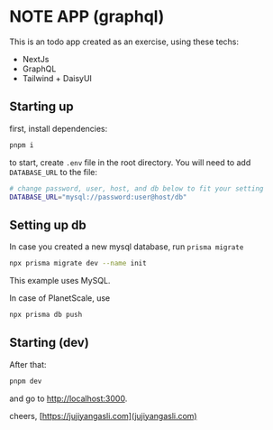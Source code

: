 # NOTE APP (graphql)

This is an todo app created as an exercise, using these techs:

- NextJs
- GraphQL
- Tailwind + DaisyUI

## Starting up
first, install dependencies:
```bash
pnpm i
```


to start, create `.env` file in the root directory.
You will need to add `DATABASE_URL` to the file:
```bash
# change password, user, host, and db below to fit your setting
DATABASE_URL="mysql://password:user@host/db"
```

## Setting up db
In case you created a new mysql database, run `prisma migrate`
```bash
npx prisma migrate dev --name init
```

This example uses MySQL.

In case of PlanetScale, use 
```bash
npx prisma db push
```

## Starting (dev)
After that:
```bash
pnpm dev
```

and go to [http://localhost:3000](http://localhost:3000).

cheers, [https://jujiyangasli.com](jujiyangasli.com)
